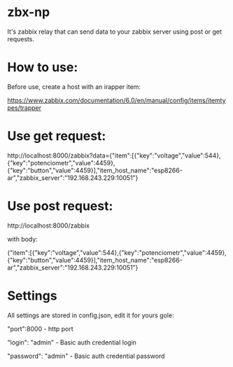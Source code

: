 # zbx-np
It's zabbix relay that can send data to your zabbix server using post or get requests.

# How to use:

Before use, create a host with an irapper item:

https://www.zabbix.com/documentation/6.0/en/manual/config/items/itemtypes/trapper

# Use get request: 
http://localhost:8000/zabbix?data={"item":[{"key":"voltage","value":544},{"key":"potenciometr","value":4459},{"key":"button","value":4459}],"item_host_name":"esp8266-ar","zabbix_server":"192.168.243.229:10051"}

# Use post request: 
http://localhost:8000/zabbix 

with body:

{"item":[{"key":"voltage","value":544},{"key":"potenciometr","value":4459},{"key":"button","value":4459}],"item_host_name":"esp8266-ar","zabbix_server":"192.168.243.229:10051"}

# Settings
All settings are stored in config.json, edit it for yours gole:

"port":8000 - http port

"login": "admin" - Basic auth credential login

"password": "admin" - Basic auth credential password
